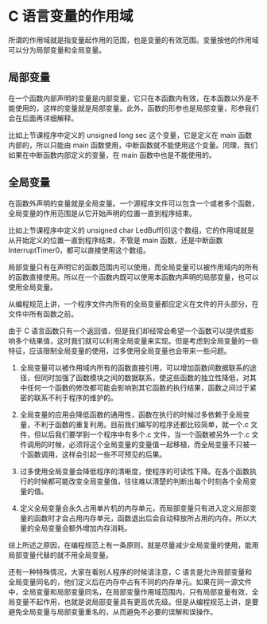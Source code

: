 # C 语言变量的作用域

所谓的作用域就是指变量起作用的范围，也是变量的有效范围。变量按他的作用域可以分为局部变量和全局变量。

## 局部变量

在一个函数内部声明的变量是内部变量，它只在本函数内有效，在本函数以外是不能使用的，这样的变量就是局部变量。此外，函数的形参也是局部变量，形参我们会在后面再详细解释。

比如上节课程序中定义的 unsigned long sec 这个变量，它是定义在 main 函数内部的，所以只能由 main 函数使用，中断函数就不能使用这个变量。同理，我们如果在中断函数内部定义的变量，在 main 函数中也是不能使用的。

## 全局变量

在函数外声明的变量就是全局变量。一个源程序文件可以包含一个或者多个函数，全局变量的作用范围是从它开始声明的位置一直到程序结束。

比如上节课程序中定义的 unsigned char LedBuff[6]这个数组，它的作用域就是从开始定义的位置一直到程序结束，不管是 main 函数，还是中断函数 InterruptTimer0，都可以直接使用这个数组。

局部变量只有在声明它的函数范围内可以使用，而全局变量可以被作用域内的所有的函数直接使用。所以在一个函数内既可以使用本函数内声明的局部变量，也可以使用全局变量。

从编程规范上讲，一个程序文件内所有的全局变量都应定义在文件的开头部分，在文件中所有函数之前。

由于 C 语言函数只有一个返回值，但是我们却经常会希望一个函数可以提供或影响多个结果值，这时我们就可以利用全局变量来实现。但是考虑到全局变量的一些特征，应该限制全局变量的使用，过多使用全局变量也会带来一些问题。

1) 全局变量可以被作用域内所有的函数直接引用，可以增加函数间数据联系的途径，但同时加强了函数模块之间的数据联系，使这些函数的独立性降低，对其中任何一个函数的修改都可能会影响到其它函数的执行结果，函数之间过于紧密的联系不利于程序的维护的。

2) 全局变量的应用会降低函数的通用性，函数在执行的时候过多依赖于全局变量，不利于函数的重复利用。目前我们编写的程序还都比较简单，就一个.c 文件，但以后我们要学到一个程序中有多个.c 文件，当一个函数被另外一个.c 文件调用的时候，必须将这个全局变量的变量值一起移植，而全局变量不只被一个函数调用，这样会引起一些不可预见的后果。

3) 过多使用全局变量会降低程序的清晰度，使程序的可读性下降。在各个函数执行的时候都可能改变全局变量值，往往难以清楚的判断出每个时刻各个全局变量的值。

4) 定义全局变量会永久占用单片机的内存单元，而局部变量只有进入定义局部变量的函数时才会占用内存单元，函数退出后会自动释放所占用的内存。所以大量的全局变量会额外增加内存消耗。

综上所述之原因，在编程规范上有一条原则，就是尽量减少全局变量的使用，能用局部变量代替的就不用全局变量。

还有一种特殊情况，大家在看别人程序的时候请注意，C 语言是允许局部变量和全局变量同名的，他们定义后在内存中占有不同的内存单元。如果在同一源文件中，全局变量和局部变量同名，在局部变量作用域范围内，只有局部变量有效，全局变量不起作用，也就是说局部变量具有更高优先级。但是从编程规范上讲，是要避免全局变量与局部变量重名的，从而避免不必要的误解和误操作。